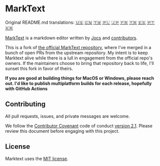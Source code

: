 # MarkText

Original README.md translations:
[:us:](docs/i18n/english.md#readme)
[:cn:](docs/i18n/zh_cn.md#readme)
[:taiwan:](docs/i18n/zh_tw.md#readme)
[:poland:](docs/i18n/pl.md#readme)
[:jp:](docs/i18n/ja.md#readme)
[:fr:](docs/i18n/french.md#readme)
[:tr:](docs/i18n/tr.md#readme)
[:es:](docs/i18n/spanish.md#readme)
[:portugal:](docs/i18n/pt.md#readme)
[:kr:](docs/i18n/ko.md#readme)


[MarkText](https://github.com/marktext/marktext) is a markdown editor written by [Jocs](https://github.com/Jocs) and [contributors](https://github.com/marktext/marktext/graphs/contributors).

This is a fork of [the official MarkText repository](https://github.com/marktext/marktext), where I've merged in a bunch of open PRs from the upstream repository.
My intent is to keep Marktext alive while there is a lull in engagement from the official repo's owners.
If the maintainers choose to bring that repository back to life, I'll sunset this fork in favor of theirs.

**If you are good at building things for MacOS or Windows, please reach out. I'd like to publish multiplatform builds for each release, hopefully with GitHub Actions**

## Contributing

All pull requests, issues, and private messages are welcome.

We follow the [Contributor Covenant](https://www.contributor-covenant.org/) code of conduct [version 2.1](.github/CODE_OF_CONDUCT.md). Please review this document before engaging with this project.

## License

Marktext uses the [MIT license](LICENSE).
